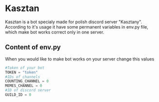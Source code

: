 # Kasztan
Kasztan is a bot specialy made for polish discord server "Kasztany". According to it's usage it have some permanent variables in env.py file, which make bot works correct only in one server.
## Content of env.py
When you would like to make bot works on your server change this values
```python
#Token of your bot
TOKEN = "token"
#IDs of channels
COUNTING_CHANNEL = 0
MEMES_CHANNEL = 0
#ID of discord server
GUILD_ID = 0
```